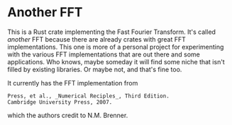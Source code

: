 # Another FFT

This is a Rust crate implementing the Fast Fourier Transform.
It's called _another_ FFT because there are already crates with great
FFT implementations. This one is more of a personal project for experimenting with the
various FFT implementations that are out there and some applications. Who knows, maybe
someday it will find some niche that isn't filled by existing libraries. Or maybe not,
and that's fine too.

It currently has the FFT implementation from

```text
Press, et al., _Numerical Reciples_, Third Edition.
Cambridge University Press, 2007.
```

which the authors credit to N.M. Brenner.
